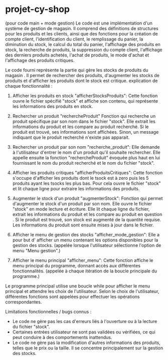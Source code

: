 # projet-cy-shop
(pour code main + mode gestion) 
Le code est une implémentation d'un système de gestion de magasin. Il comprend des définitions de structures pour les produits et les clients, ainsi que des fonctions pour la création de compte client, l'identification du client, le remplissage du panier, la diminution du stock, le calcul du total du panier, l'affichage des produits en stock, la recherche de produits, la suppression du compte client, l'affichage des derniers produits achetés, l'achat de produits, le mode d'achat et l'affichage des produits critiques.


Le code fourni représente la partie qui gère les stocks de produits du magasin . Il permet de rechercher des produits, d'augmenter les stocks de produits et d'afficher les produits dont le stock est critique. 
explication de chaque fonctionnalité :

1. Afficher les produits en stock "afficherStocksProduits":
   Cette fonction ouvre le fichier spécifié "stock" et affiche son contenu, qui représente les informations des produits en stock.

2. Rechercher un produit "rechercheProduit"
 Fonction qui  recherche un produit spécifique par son nom dans le fichier "stock". Elle extrait les informations du produit et les compare au produit recherché. Si le produit est trouvé, ses informations sont affichées. Sinon, un message indiquant que le produit recherché n'existe pas apparait. 

3. Rechercher un produit par son nom "recherche_produit":
 Elle demande à l'utilisateur d'entrer le nom d'un produit qu'il souhaite rechercher. Elle appelle ensuite la fonction "rechercheProduit" évoquée plus haut en lui fournissant le nom du produit recherché et le nom du fichier "stock".

4. Afficher les produits critiques "afficherProduitsCritiques":
Cette fonction s'occupe d'afficher les produits dont le tsock est à zero puis les 5 produits ayant les tsocks les plus bas. Pour cela          ouvre le fichier "stock" et lit chaque ligne pour extraire les informations des produits. 
   
5. Augmenter le stock d'un produit "augmenterStock":
Fonction qui permet d'augmenter le stock d'un produit par son nom. Elle ouvre le fichier "stock" en mode lecture et écriture. Elle       lit chaque ligne du fichier, extrait les informations du produit et les compare au produit en question . Si le produit est trouvé, son stock est augmenté de la quantité requise. Les informations du produit sont ensuite mises à jour dans le fichier.

6. Afficher le menu de gestion des stocks "afficher_mode_gestion":
  Elle a pour but d' afficher un menu contenant les options disponibles pour la gestion des stocks. 
  (appelée lorsque l'utilisateur sélectionne l'option de menu "Menu gestion".)

7. Afficher le menu principal "afficher_menu":
   Cette fonction affiche le menu principal du programme, donnant accès aux différentes fonctionnalités. 
   (appelée à chaque itération de la boucle principale du programme.)

Le programme principal utilise une boucle while pour afficher le menu principal et attendre les choix de l'utilisateur. Selon le choix de l'utilisateur, différentes fonctions sont appelées pour effectuer les opérations correspondantes.


Limitations fonctionnelles / bugs connus :
- Le code ne gère pas les cas d'erreurs liés à l'ouverture ou à la lecture du fichier "stock".
- Certaines entrées utilisateur ne sont pas validées ou vérifiées, ce qui peut conduire à des comportements inattendus.
- Le code ne gère pas la modification d'autres informations des produits, telles que le prix ou la taille. Il se concentre principalement sur la gestion des stocks.

